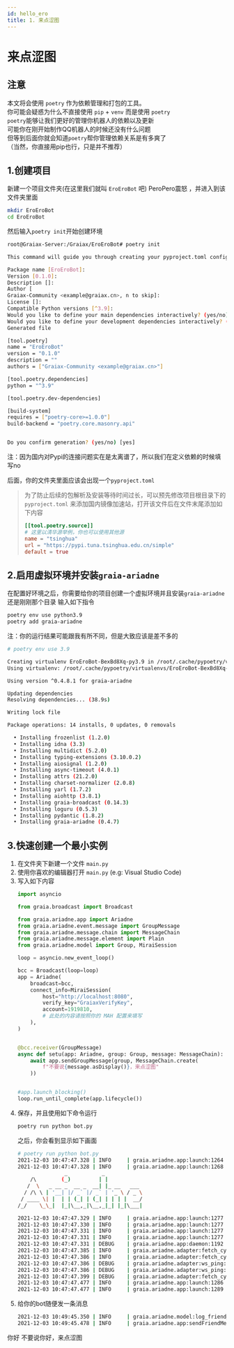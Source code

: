 ```yaml
---
id: hello_ero
title: 1. 来点涩图
---
```


# 来点涩图

## 注意
本文将会使用 `poetry` 作为依赖管理和打包的工具。  
你可能会疑惑为什么不直接使用 `pip` + `venv` 而是使用 `poetry`  
`poetry`能够让我们更好的管理你机器人的依赖以及更新  
可能你在刚开始制作QQ机器人的时候还没有什么问题  
但等到后面你就会知道`poetry`帮你管理依赖关系是有多爽了  
（当然，你直接用pip也行，只是并不推荐）

## 1.创建项目

新建一个项目文件夹(在这里我们就叫 `EroEroBot` 吧) <Curtain>PeroPero震怒</Curtain> ，并进入到该文件夹里面
```bash
mkdir EroEroBot
cd EroEroBot
```
然后输入`poetry init`开始创建环境
```bash
root@Graiax-Server:/Graiax/EroEroBot# poetry init

This command will guide you through creating your pyproject.toml config.

Package name [EroEroBot]:  
Version [0.1.0]:  
Description []:  
Author [
Graiax-Community <example@graiax.cn>, n to skip]:  
License []:  
Compatible Python versions [^3.9]:  
Would you like to define your main dependencies interactively? (yes/no) [yes] no # 注意，这里要你自己填写no
Would you like to define your development dependencies interactively? (yes/no) [yes] no # 注意，这里要你自己填写no
Generated file

[tool.poetry]
name = "EroEroBot"
version = "0.1.0"
description = ""
authors = ["Graiax-Community <example@graiax.cn>"]

[tool.poetry.dependencies]
python = "^3.9"

[tool.poetry.dev-dependencies]

[build-system]
requires = ["poetry-core>=1.0.0"]
build-backend = "poetry.core.masonry.api"


Do you confirm generation? (yes/no) [yes] 
```
注：因为国内对Pypi的连接问题实在是太离谱了，所以我们在定义依赖的时候填写no  

后面，你的文件夹里面应该会出现一个`pyproject.toml`

>为了防止后续的包解析及安装等待时间过长，可以预先修改项目根目录下的 `pyproject.toml` 来添加国内镜像加速站，打开该文件后在文件末尾添加如下内容
>```toml
>[[tool.poetry.source]]
># 这里以清华源举例，你也可以使用其他源
>name = "tsinghua"
>url = "https://pypi.tuna.tsinghua.edu.cn/simple"
>default = true
>```

## 2.启用虚拟环境并安装`graia-ariadne`
在配置好环境之后，你需要给你的项目创建一个虚拟环境并且安装`graia-ariadne`
还是刚刚那个目录
输入如下指令

```bash
poetry env use python3.9
poetry add graia-ariadne
```
注：你的运行结果可能跟我有所不同，但是大致应该是差不多的
```bash
# poetry env use 3.9

Creating virtualenv EroEroBot-BexBd8Xq-py3.9 in /root/.cache/pypoetry/virtualenvs
Using virtualenv: /root/.cache/pypoetry/virtualenvs/EroEroBot-BexBd8Xq-py3.9
```

```bash
Using version ^0.4.8.1 for graia-ariadne

Updating dependencies
Resolving dependencies... (38.9s)

Writing lock file

Package operations: 14 installs, 0 updates, 0 removals

  • Installing frozenlist (1.2.0)
  • Installing idna (3.3)
  • Installing multidict (5.2.0)
  • Installing typing-extensions (3.10.0.2)
  • Installing aiosignal (1.2.0)
  • Installing async-timeout (4.0.1)
  • Installing attrs (21.2.0)
  • Installing charset-normalizer (2.0.8)
  • Installing yarl (1.7.2)
  • Installing aiohttp (3.8.1)
  • Installing graia-broadcast (0.14.3)
  • Installing loguru (0.5.3)
  • Installing pydantic (1.8.2)
  • Installing graia-ariadne (0.4.7)
```


## 3.快速创建一个最小实例
1. 在文件夹下新建一个文件 `main.py`
2. 使用你喜欢的编辑器打开 `main.py` (e.g: Visual Studio Code)
3. 写入如下内容
    ```python
    import asyncio

    from graia.broadcast import Broadcast

    from graia.ariadne.app import Ariadne
    from graia.ariadne.event.message import GroupMessage
    from graia.ariadne.message.chain import MessageChain
    from graia.ariadne.message.element import Plain
    from graia.ariadne.model import Group, MiraiSession

    loop = asyncio.new_event_loop()

    bcc = Broadcast(loop=loop)
    app = Ariadne(
        broadcast=bcc,
        connect_info=MiraiSession(
            host="http://localhost:8080",
            verify_key="GraiaxVerifyKey",
            account=1919810,
            # 此处的内容请按照你的 MAH 配置来填写
        ),
    )


    @bcc.receiver(GroupMessage)
    async def setu(app: Ariadne, group: Group, message: MessageChain):
        await app.sendGroupMessage(group, MessageChain.create(
            f"不要说{message.asDisplay()}，来点涩图"
        ))


    #app.launch_blocking()
    loop.run_until_complete(app.lifecycle())
    ```
4. 保存，并且使用如下命令运行  
    ```bash 
    poetry run python bot.py
    ```
    之后，你会看到显示如下画面
    ```bash
    # poetry run python bot.py
    2021-12-03 10:47:47.328 | INFO     | graia.ariadne.app:launch:1264 - Launching app...
    2021-12-03 10:47:47.328 | INFO     | graia.ariadne.app:launch:1268 - 
                   _           _            
        /\        (_)         | |           
       /  \   _ __ _  __ _  __| |_ __   ___ 
      / /\ \ | '__| |/ _` |/ _` | '_ \ / _ \
     / ____ \| |  | | (_| | (_| | | | |  __/
    /_/    \_\_|  |_|\__,_|\__,_|_| |_|\___|

    2021-12-03 10:47:47.329 | INFO     | graia.ariadne.app:launch:1277 - graia-ariadne version: 0.4.7
    2021-12-03 10:47:47.330 | INFO     | graia.ariadne.app:launch:1277 - graia-broadcast version: 0.14.3
    2021-12-03 10:47:47.331 | INFO     | graia.ariadne.app:launch:1277 - graia-scheduler version: Not Found / Installed
    2021-12-03 10:47:47.331 | INFO     | graia.ariadne.app:launch:1277 - graia-saya version: Not Found / Installed
    2021-12-03 10:47:47.331 | DEBUG    | graia.ariadne.app:daemon:1192 - Ariadne daemon started.
    2021-12-03 10:47:47.385 | INFO     | graia.ariadne.adapter:fetch_cycle:367 - websocket: connected
    2021-12-03 10:47:47.386 | INFO     | graia.ariadne.adapter:fetch_cycle:372 - websocket: ping task created
    2021-12-03 10:47:47.386 | DEBUG    | graia.ariadne.adapter:ws_ping:295 - websocket: ping
    2021-12-03 10:47:47.386 | DEBUG    | graia.ariadne.adapter:ws_ping:299 - websocket: ping success, delay 30.0s
    2021-12-03 10:47:47.399 | DEBUG    | graia.ariadne.adapter:fetch_cycle:391 - websocket: received pong
    2021-12-03 10:47:47.477 | INFO     | graia.ariadne.app:launch:1286 - Remote version: 2.3.3
    2021-12-03 10:47:47.477 | INFO     | graia.ariadne.app:launch:1289 - Application launched with 0.15s
    ```
5. 给你的bot随便发一条消息
    ```bash
    2021-12-03 10:49:45.350 | INFO     | graia.ariadne.model:log_friend_message:114 - 1919810: [Graiax(114514)] -> '你好'
    2021-12-03 10:49:45.478 | INFO     | graia.ariadne.app:sendFriendMessage:114 - [BOT 1919810] Friend(114514) <- 不要说你好，来点涩图
    ```

<ChatPanel title="GraiaX-Community">
  <ChatMessage name="GraiaX" onright=true>你好</ChatMessage>
  <ChatMessage name="EroEroBot" :avatar="$withBase('/avatar/ero.webp')">不要说你好，来点涩图</ChatMessage>
</ChatPanel>